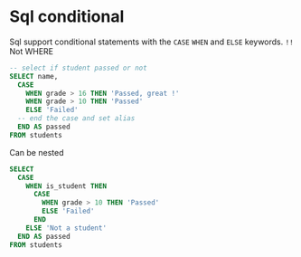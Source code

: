 # Sql conditional

Sql support conditional statements with the `CASE` `WHEN` and `ELSE` keywords.
`!!` Not WHERE

```sql
-- select if student passed or not
SELECT name,
  CASE 
    WHEN grade > 16 THEN 'Passed, great !'
    WHEN grade > 10 THEN 'Passed'
    ELSE 'Failed'
  -- end the case and set alias
  END AS passed
FROM students
```

Can be nested

```sql
SELECT
  CASE 
    WHEN is_student THEN
      CASE
        WHEN grade > 10 THEN 'Passed'
        ELSE 'Failed'
      END
    ELSE 'Not a student'
  END AS passed
FROM students
```

